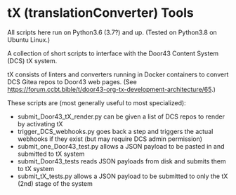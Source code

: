 # tX (translationConverter) Tools

All scripts here run on Python3.6 (3.7?) and up. (Tested on Python3.8 on Ubuntu Linux.)


A collection of short scripts to interface with the Door43 Content System (DCS) tX system.

tX consists of linters and converters running in Docker containers
    to convert DCS Gitea repos to Door43 web pages.
    (See https://forum.ccbt.bible/t/door43-org-tx-development-architecture/65.)

These scripts are (most generally useful to most specialized):
 - submit_Door43_tX_render.py can be given a list of DCS repos to render by activating tX
 - trigger_DCS_webhooks.py goes back a step and triggers the actual webhooks if they exist (but may require DCS admin permission)
 - submit_one_Door43_test.py allows a JSON payload to be pasted in and submitted to tX system
 - submit_Door43_tests reads JSON payloads from disk and submits them to tX system
 - submit_tX_tests.py allows a JSON payload to be submitted to only the tX (2nd) stage of the system
